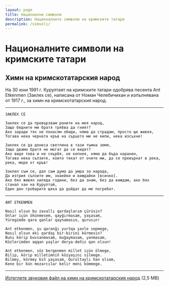 ```yaml
---
layout: page
title: Национални символи
description: Националните символи на кримските татари
permalink: /simvoli/
---
```


# Националните символи на кримските татари

## Химн на кримскотатарския народ

На 30 юни 1991 г. Курултаят на кримските татари одобрява песента Ant Etkenmen (Заклех се), написана от Номан Челебичихан и изпълнявана от 1917 г., за химн на кримскотатарския народ.

---
```
ЗАКЛЕХ СЕ

Заклех се да превързвам раните на моя народ,
Защо бедните ми братя трябва да гният?
Ако заради тях не понасям обиди, няма да страдам, просто ще живея,
Тогава нека черната кръв на сърцето ми не кипи, нека изсъхне!

Заклех се да донеса светлина в тази тъмна земя,
Защо двама братя не могат да се видят?
Ако видя това и не скърбя, не копнея, няма да бъда наранен,
Тогава нека сълзите, които текат от очите ми, да се превърнат в река, река, море от кръв!

Заклел съм се, дал съм дума да умра за народа,
Да изтрия сълзите им, знаейки и виждайки [всичко].
Ако бях живял хиляда години, без да знам, без да виждам, ако бях станал хан на Курултай,
Един ден гробарите щяха да дойдат да ме погребат.
```
---
```
ANT ETKENMEN

Nasıl olsun bu zavallı qardaşlarım çürüsin?
Onlar içün ökünmesem, qayğırmasam, yaşasam,
Yüregimde qara qanlar qaynamasın, qurusın!

Ant etkenmen, şu qaranğı yurtqa şavle sepmege,
Nasıl olsun eki qardaş bir-birini körmesin?
Bunı körip buvsanmasam, muğaymasam, yanmasam,
Közlerimden aqqan yaşlar derya-deñiz qan olsun!

Ant etkenmen, söz bergenmen millet içün ölmege,
Bilip, körip milletimniñ közyaşını silmege.
Bilmey, körmey biñ yaşasam, Qurultaylı han olsam,
Kene bir kün mezarcılar kelir meni kömmege.
```
---

[Изтеглете звуковия файл на химн на кримскотатарския народ](src/himn-na-krimskotatarskiya-narod.mpeg) (2,5 MB)
